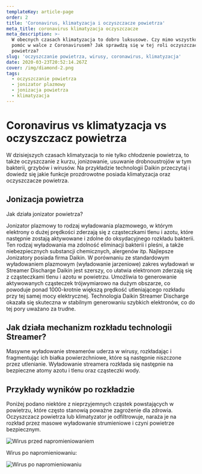 ```yaml
---
templateKey: article-page
order: 2
title: 'Coronavirus, klimatyzacja i oczyszczacze powietrza'
meta_title: coronavirus klimatyzacja oczyszczacze
meta_description: >-
  W obecnych czasach klimatyzacja to dobro luksusowe. Czy mimo wszystko może nam
  pomóc w walce z Coronavirusem? Jak sprawdzą się w tej roli oczyszczacze
  powietrza? 
slug: 'oczyszczanie powietrza, wirusy, coronawirus, klimatyzacja'
date: 2020-03-23T20:52:14.267Z
cover: /img/diamond-2.png
tags:
  - oczyszczanie powietrza
  - jonizator plazmowy
  - jonizacja powietrza
  - klimatyzacja
---
```

# Coronavirus vs klimatyzacja vs oczyszczacz powietrza

W dzisiejszych czasach klimatyzacja to nie tylko chłodzenie powietrza, to także oczyszczanie z kurzu,  jonizowanie, usuwanie drobnoustrojów w tym bakterii, grzybów i wirusów.  Na przykładzie technologii Daikin przeczytaj i dowiedz się jakie funkcje prozdrowotne posiada klimatyzacja oraz oczyszczacze powietrza. 

## Jonizacja powietrza

Jak działa jonizator powietrza? 

Jonizator plazmowy to rodzaj wyładowania plazmowego, w którym elektrony o dużej prędkości zderzają się z cząsteczkami tlenu i azotu, które następnie zostają aktywowane i zdolne do oksydacyjnego rozkładu bakterii. Ten rodzaj wyładowania ma zdolność eliminacji bakterii i pleśni, a także niebezpiecznych substancji chemicznych, alergenów itp. Najlepsze Jonizatory posiada firma Daikin. W porównaniu ze standardowym wyładowaniem plazmowym (wyładowanie jarzeniowe) zakres wyładowań w Streamer Discharge Daikin jest szerszy, co ułatwia elektronom zderzają się z cząsteczkami tlenu i azotu w powietrzu. Umożliwia to generowanie aktywowanych cząsteczek trójwymiarowo na dużym obszarze, co powoduje ponad 1000-krotnie większą prędkość utleniającego rozkładu przy tej samej mocy elektrycznej. Technologia Daikin Streamer Discharge okazała się skuteczna w stabilnym generowaniu szybkich elektronów, co do tej pory uważano za trudne.

## Jak działa mechanizm rozkładu technologii Streamer?

Masywne wyładowanie streamerów uderza w wirusy, rozkładając i fragmentując ich białka powierzchniowe, które są następnie niszczone przez utlenianie. Wyładowanie streamera rozkłada się następnie na bezpieczne atomy azotu i tlenu oraz cząsteczki wody.

## Przykłady wyników po rozkładzie

Poniżej podano niektóre z nieprzyjemnych cząstek powstających w powietrzu, które często stanowią poważne zagrożenie dla zdrowia. Oczyszczacz powietrza lub klimatyzator je odfiltrowuje, naraża je na rozkład przez masowe wyładowanie strumieniowe i czyni powietrze bezpiecznym.

![Wirus przed napromieniowaniem](/img/daikin-mc70lvm-brochure_page_05_image_0006.jpg "Wirus")

Wirus po napromieniowaniu:

![Wirus po napromieniowaniu](/img/daikin-mc70lvm-brochure_page_05_image_0007.jpg "Wirus")
